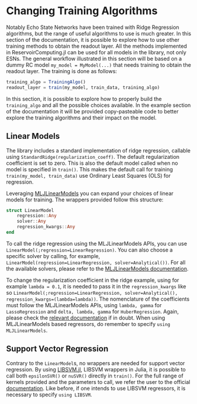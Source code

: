 # Changing Training Algorithms

Notably Echo State Networks have been trained with Ridge Regression algorithms, but the range of useful algorithms to use is much greater. In this section of the documentation, it is possible to explore how to use other training methods to obtain the readout layer. All the methods implemented in ReservoirComputing.jl can be used for all models in the library, not only ESNs. The general workflow illustrated in this section will be based on a dummy RC model `my_model = MyModel(...)` that needs training to obtain the readout layer. The training is done as follows:

```julia
training_algo = TrainingAlgo()
readout_layer = train(my_model, train_data, training_algo)
```

In this section, it is possible to explore how to properly build the `training_algo` and all the possible choices available. In the example section of the documentation it will be provided copy-pasteable code to better explore the training algorithms and their impact on the model.

## Linear Models

The library includes a standard implementation of ridge regression, callable using `StandardRidge(regularization_coeff)`. The default regularization coefficient is set to zero. This is also the default model called when no model is specified in `train()`. This makes the default call for training `train(my_model, train_data)` use Ordinary Least Squares (OLS) for regression.

Leveraging [MLJLinearModels](https://juliaai.github.io/MLJLinearModels.jl/stable/) you can expand your choices of linear models for training. The wrappers provided follow this structure:

```julia
struct LinearModel
    regression::Any
    solver::Any
    regression_kwargs::Any
end
```

To call the ridge regression using the MLJLinearModels APIs, you can use `LinearModel(;regression=LinearRegression)`. You can also choose a specific solver by calling, for example, `LinearModel(regression=LinearRegression, solver=Analytical())`. For all the available solvers, please refer to the [MLJLinearModels documentation](https://juliaai.github.io/MLJLinearModels.jl/stable/models/).

To change the regularization coefficient in the ridge example, using for example `lambda = 0.1`, it is needed to pass it in the `regression_kwargs` like so `LinearModel(;regression=LinearRegression, solver=Analytical(), regression_kwargs=(lambda=lambda))`. The nomenclature of the coefficients must follow the MLJLinearModels APIs, using `lambda, gamma` for `LassoRegression` and `delta, lambda, gamma` for `HuberRegression`. Again, please check the [relevant documentation](https://juliaai.github.io/MLJLinearModels.jl/stable/api/) if in doubt. When using MLJLinearModels based regressors, do remember to specify `using MLJLinearModels`.

## Support Vector Regression

Contrary to the `LinearModel`s, no wrappers are needed for support vector regression. By using [LIBSVM.jl](https://github.com/JuliaML/LIBSVM.jl), LIBSVM wrappers in Julia, it is possible to call both `epsilonSVR()` or `nuSVR()` directly in `train()`. For the full range of kernels provided and the parameters to call, we refer the user to the official [documentation](https://www.csie.ntu.edu.tw/%7Ecjlin/libsvm/). Like before, if one intends to use LIBSVM regressors, it is necessary to specify `using LIBSVM`.
